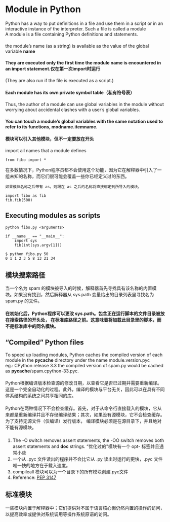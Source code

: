 # Module in Python
Python has a way to put definitions in a file and use them in a script or in an interactive instance of the interpreter. Such a file is called a module  
A module is a file containing Python definitions and statements.
####
the module’s name (as a string) is available as the value of the global variable __name__  

#### They are executed only the first time the module name is encountered in an import statement.仅在第一次import时运行
(They are also run if the file is executed as a script.)  

#### Each module has its own private symbol table（私有符号表）
Thus, the author of a module can use global variables in the module without worrying about accidental clashes with a user’s global variables.
#### You can touch a module’s global variables with the same notation used to refer to its functions, modname.itemname.

#### 模块可以引入其他模块，但不一定要放在开头
import all names that a module defines
```
from fibo import *
```
在多数情况下，Python程序员都不会使用这个功能，因为它在解释器中引入了一组未知的名称，而它们很可能会覆盖一些你已经定义过的东西。  


```
如果模块名称之后带有 as，则跟在 as 之后的名称将直接绑定到所导入的模块。

import fibo as fib
fib.fib(500)
```

## Executing modules as scripts
```
python fibo.py <arguments>

if __name__ == "__main__":
    import sys
    fib(int(sys.argv[1]))
    
$ python fibo.py 50
0 1 1 2 3 5 8 13 21 34
```

## 模块搜索路径
当一个名为 spam 的模块被导入的时候，解释器首先寻找具有该名称的内置模块。如果没有找到，然后解释器从 sys.path 变量给出的目录列表里寻找名为 spam.py 的文件。
#### 在初始化后，Python程序可以更改 sys.path。包含正在运行脚本的文件目录被放在搜索路径的开头处， 在标准库路径之前。这意味着将加载此目录里的脚本，而不是标准库中的同名模块。

## “Compiled” Python files
To speed up loading modules, Python caches the compiled version of each module in the __pycache__ directory under the name module.version.pyc  
eg.: CPython release 3.3 the compiled version of spam.py would be cached as __pycache__/spam.cpython-33.pyc.  
#### 
Python根据编译版本检查源的修改日期，以查看它是否已过期并需要重新编译。这是一个完全自动化的过程。此外，编译的模块与平台无关，因此可以在具有不同体系结构的系统之间共享相同的库。
#### 
Python在两种情况下不会检查缓存。首先，对于从命令行直接载入的模块，它从来都是重新编译并且不存储编译结果；其次，如果没有源模块，它不会检查缓存。为了支持无源文件（仅编译）发行版本， 编译模块必须是在源目录下，并且绝对不能有源模块。

### 
1. The -O switch removes assert statements, the -OO switch removes both assert statements and __doc__ strings. “优化过的”模块有一个 opt- 标签并且通常小些  
2. 一个从 .pyc 文件读出的程序并不会比它从 .py 读出时运行的更快，.pyc 文件唯一快的地方在于载入速度。
3. compileall 模块可以为一个目录下的所有模块创建.pyc文件
4. Reference: <a href="https://www.python.org/dev/peps/pep-3147/">PEP 3147</a>

## 标准模块
一些模块内置于解释器中；它们提供对不属于语言核心但仍然内置的操作的访问，以提高效率或提供对系统调用等操作系统原语的访问。
